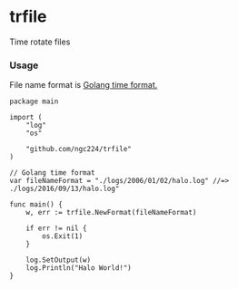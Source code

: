 # trfile
Time rotate files

### Usage
File name format is [Golang time format.](<https://golang.org/src/time/format.go>)

```
package main

import (
	"log"
	"os"

	"github.com/ngc224/trfile"
)

// Golang time format
var fileNameFormat = "./logs/2006/01/02/halo.log" //=> ./logs/2016/09/13/halo.log"

func main() {
	w, err := trfile.NewFormat(fileNameFormat)

	if err != nil {
		os.Exit(1)
	}

	log.SetOutput(w)
	log.Println("Halo World!")
}
```